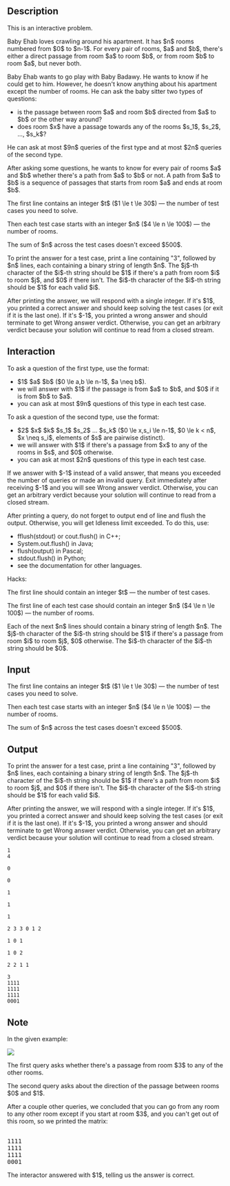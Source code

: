 ## Description

<div><p><span class="tex-font-style-it">This is an interactive problem.</span></p><p>Baby Ehab loves crawling around his apartment. It has $n$ rooms numbered from $0$ to $n-1$. For every pair of rooms, $a$ and $b$, there's either a direct passage from room $a$ to room $b$, or from room $b$ to room $a$, but never both.</p><p>Baby Ehab wants to go play with Baby Badawy. He wants to know if he could get to him. However, he doesn't know anything about his apartment except the number of rooms. He can ask the baby sitter two types of questions: </p><ul> <li> is the passage between room $a$ and room $b$ directed from $a$ to $b$ or the other way around? </li><li> does room $x$ have a passage towards any of the rooms $s_1$, $s_2$, ..., $s_k$? </li></ul><p>He can ask at most $9n$ queries of the first type and at most $2n$ queries of the second type.</p><p>After asking some questions, he wants to know for every pair of rooms $a$ and $b$ whether there's a path from $a$ to $b$ or not. A path from $a$ to $b$ is a sequence of passages that starts from room $a$ and ends at room $b$.</p></div><div class="input-specification"><p>The first line contains an integer $t$ ($1 \le t \le 30$)&nbsp;— the number of test cases you need to solve.</p><p>Then each test case starts with an integer $n$ ($4 \le n \le 100$)&nbsp;— the number of rooms.</p><p>The sum of $n$ across the test cases doesn't exceed $500$.</p></div><div class="output-specification"><p>To print the answer for a test case, print a line containing "<span class="tex-font-style-tt">3</span>", followed by $n$ lines, each containing a binary string of length $n$. The $j$-th character of the $i$-th string should be $1$ if there's a path from room $i$ to room $j$, and $0$ if there isn't. The $i$-th character of the $i$-th string should be $1$ for each valid $i$.</p><p>After printing the answer, we will respond with a single integer. If it's $1$, you printed a correct answer and should keep solving the test cases (or exit if it is the last one). If it's $-1$, you printed a wrong answer and should terminate to get <span class="tex-font-style-tt">Wrong answer</span> verdict. Otherwise, you can get an arbitrary verdict because your solution will continue to read from a closed stream.</p></div><div><h2>Interaction</h2><p>To ask a question of the first type, use the format: </p><ul> <li> $1$ $a$ $b$ ($0 \le a,b \le n-1$, $a \neq b$). </li><li> we will answer with $1$ if the passage is from $a$ to $b$, and $0$ if it is from $b$ to $a$. </li><li> you can ask at most $9n$ questions of this type in each test case. </li></ul><p>To ask a question of the second type, use the format: </p><ul> <li> $2$ $x$ $k$ $s_1$ $s_2$ ... $s_k$ ($0 \le x,s_i \le n-1$, $0 \le k &lt; n$, $x \neq s_i$, elements of $s$ are pairwise distinct). </li><li> we will answer with $1$ if there's a passage from $x$ to any of the rooms in $s$, and $0$ otherwise. </li><li> you can ask at most $2n$ questions of this type in each test case. </li></ul><p>If we answer with $-1$ instead of a valid answer, that means you exceeded the number of queries or made an invalid query. Exit immediately after receiving $-1$ and you will see <span class="tex-font-style-tt">Wrong answer</span> verdict. Otherwise, you can get an arbitrary verdict because your solution will continue to read from a closed stream.</p><p>After printing a query, do not forget to output end of line and flush the output. Otherwise, you will get <span class="tex-font-style-tt">Idleness limit exceeded</span>. To do this, use:</p><ul><li> <span class="tex-font-style-tt">fflush(stdout)</span> or <span class="tex-font-style-tt">cout.flush()</span> in C++;</li><li> <span class="tex-font-style-tt">System.out.flush()</span> in Java;</li><li> <span class="tex-font-style-tt">flush(output)</span> in Pascal;</li><li> <span class="tex-font-style-tt">stdout.flush()</span> in Python;</li><li> see the documentation for other languages.</li></ul><p><span class="tex-font-style-bf">Hacks:</span></p><p>The first line should contain an integer $t$&nbsp;— the number of test cases.</p><p>The first line of each test case should contain an integer $n$ ($4 \le n \le 100$)&nbsp;— the number of rooms.</p><p>Each of the next $n$ lines should contain a binary string of length $n$. The $j$-th character of the $i$-th string should be $1$ if there's a passage from room $i$ to room $j$, $0$ otherwise. The $i$-th character of the $i$-th string should be $0$.</p></div>

## Input

<p>The first line contains an integer $t$ ($1 \le t \le 30$)&nbsp;— the number of test cases you need to solve.</p><p>Then each test case starts with an integer $n$ ($4 \le n \le 100$)&nbsp;— the number of rooms.</p><p>The sum of $n$ across the test cases doesn't exceed $500$.</p>

## Output

<p>To print the answer for a test case, print a line containing "<span class="tex-font-style-tt">3</span>", followed by $n$ lines, each containing a binary string of length $n$. The $j$-th character of the $i$-th string should be $1$ if there's a path from room $i$ to room $j$, and $0$ if there isn't. The $i$-th character of the $i$-th string should be $1$ for each valid $i$.</p><p>After printing the answer, we will respond with a single integer. If it's $1$, you printed a correct answer and should keep solving the test cases (or exit if it is the last one). If it's $-1$, you printed a wrong answer and should terminate to get <span class="tex-font-style-tt">Wrong answer</span> verdict. Otherwise, you can get an arbitrary verdict because your solution will continue to read from a closed stream.</p>





```input1
1
4

0

0

1

1

1
```




```output1
2 3 3 0 1 2

1 0 1

1 0 2

2 2 1 1

3
1111
1111
1111
0001
```



## Note

<p>In the given example:</p><p><img class="tex-graphics" src="file://ftcpk7QH.png" style="max-width: 100.0%;max-height: 100.0%;"></p><p>The first query asks whether there's a passage from room $3$ to any of the other rooms.</p><p>The second query asks about the direction of the passage between rooms $0$ and $1$.</p><p>After a couple other queries, we concluded that you can go from any room to any other room <span class="tex-font-style-bf">except</span> if you start at room $3$, and you can't get out of this room, so we printed the matrix:</p><pre class="verbatim"><br>1111<br>1111<br>1111<br>0001<br></pre><p>The interactor answered with $1$, telling us the answer is correct.</p>
